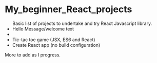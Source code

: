 # My_beginner_React_projects

<ul> Basic list of projects to undertake and try React Javascript library. 
  <li> Hello Message/welcome text <li>
  <li> Tic-tac toe game (JSX, ES6 and React)</li>
  <li> Create React app (no build configuration) </li>

</ul>

More to add as I progress.
